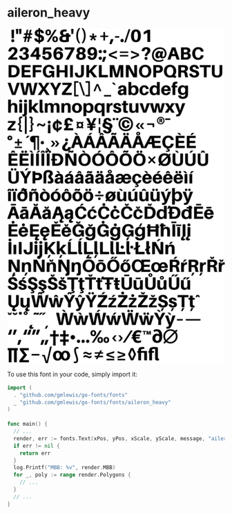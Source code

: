 # aileron_heavy

![aileron_heavy](aileron_heavy.png)

To use this font in your code, simply import it:

```go
import (
  . "github.com/gmlewis/go-fonts/fonts"
  _ "github.com/gmlewis/go-fonts/fonts/aileron_heavy"
)

func main() {
  // ...
  render, err := fonts.Text(xPos, yPos, xScale, yScale, message, "aileron_heavy", Center)
  if err != nil {
    return err
  }
  log.Printf("MBB: %v", render.MBB)
  for _, poly := range render.Polygons {
    // ...
  }
  // ...
}
```
